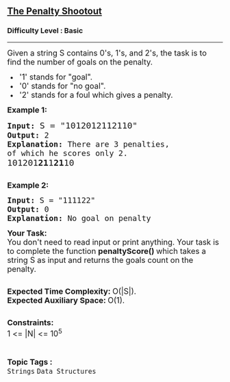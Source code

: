 <h2><a href="https://practice.geeksforgeeks.org/problems/the-penalty-shootout3810/1?page=11&category[]=Strings&sortBy=submissions">The Penalty Shootout</a></h2><h3>Difficulty Level : Basic</h3><hr><div class="problems_problem_content__Xm_eO"><p><span style="font-size:18px">Given a string S contains 0's, 1's, and 2's, the task is to find the number of goals on the penalty.</span></p>

<ul>
	<li><span style="font-size:18px">&nbsp;'1' stands for "goal".</span></li>
	<li><span style="font-size:18px">&nbsp;'0' stands for "no goal".</span></li>
	<li><span style="font-size:18px">&nbsp;'2' stands for a foul which gives a penalty.</span></li>
</ul>

<p><span style="font-size:18px"><strong>Example 1:</strong></span></p>

<pre><span style="font-size:18px"><strong>Input:</strong> </span><span style="font-size:20px">S = "1012012112110"</span><span style="font-size:18px">
<strong>Output:</strong> 2
<strong>Explanation:</strong> There are 3 penalties,
of which he scores only 2.
</span><span style="font-size:20px">101201<strong>21</strong>1<strong>21</strong>10</span>

</pre>

<p><span style="font-size:18px"><strong>Example 2:</strong></span></p>

<pre><span style="font-size:18px"><strong>Input:</strong> S = "111122"
<strong>Output:</strong> 0
<strong>Explanation:</strong> No goal on penalty</span></pre>

<p><span style="font-size:18px"><strong>Your Task:</strong><br>
You don't need to read input or print anything. Your task is to complete the function <strong>penaltyScore()&nbsp;</strong>which takes a string S as input and returns the goals count on the penalty. </span></p>

<p><br>
<span style="font-size:18px"><strong>Expected Time Complexity:&nbsp;</strong>O(|S|).<br>
<strong>Expected Auxiliary Space:&nbsp;</strong>O(1).</span></p>

<p><br>
<span style="font-size:18px"><strong>Constraints:</strong><br>
1 &lt;= |N| &lt;= 10<sup>5</sup></span></p>
</div><br><p><span style=font-size:18px><strong>Topic Tags : </strong><br><code>Strings</code>&nbsp;<code>Data Structures</code>&nbsp;